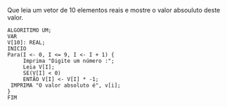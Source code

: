 Que leia um vetor de 10 elementos reais e mostre o valor absouluto deste valor.

````
ALGORITIMO UM;
VAR
V[10]: REAL;
INICIO
Para(I <- 0, I <= 9, I <- I + 1) {
	 Imprima "Digite um número :";
	 Leia V[I];
	 SE(V[I] < 0)
	 ENTÃO V[I] <- V[I] * -1;
 IMPRIMA "O valor absoluto é", v[i];
}
FIM
````
